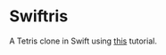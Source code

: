 Swiftris
========

A Tetris clone in Swift using [this](https://www.bloc.io/swiftris-build-your-first-ios-game-with-swift) tutorial.
